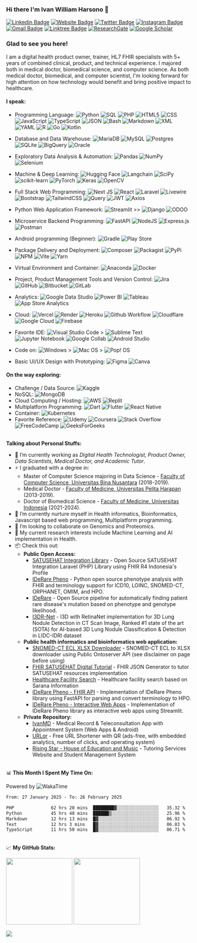 ### Hi there I'm Ivan William Harsono 👋 

[![Linkedin Badge](https://custom-icon-badges.demolab.com/badge/LinkedIn-0A66C2?style=flat&logo=linkedin-white&logoColor=fff)](https://www.linkedin.com/comm/mynetwork/discovery-see-all?usecase=PEOPLE_FOLLOWS&followMember=ivanwilliammd)
[![Website Badge](https://img.shields.io/badge/Website-3b5998?style=flat&logo=google-chrome&logoColor=white)](https://ivanwilliammd.ivanwilliamharsono.com)
[![Twitter Badge](https://img.shields.io/badge/Twitter-000000?style=flat&logo=x&logoColor=white)](https://twitter.com/ivanwilliammd)
[![Instagram Badge](https://img.shields.io/badge/-Instagram-e4405f?style=flat&logo=Instagram&logoColor=white)](https://instagram.com/ivanwilliammd/)
[![Gmail Badge](https://img.shields.io/badge/Gmail-D14836?style=flat&logo=gmail&logoColor=white)](mailto:ivan.harsono@ivanwilliamharsono.com)
[![Linktree Badge](https://img.shields.io/badge/linktree-43E55E?style=flat&logo=linktree&logoColor=white)](https://linktr.ee/ivanwilliamharsono)
[![ResearchGate](https://img.shields.io/badge/ResearchGate-00CCBB?style=flat&logo=ResearchGate&logoColor=white)](https://www.researchgate.net/profile/Ivan-Harsono)
[![Google Scholar](https://img.shields.io/badge/Google%20Scholar-4285F4?style=flat&logo=google-scholar&logoColor=white)](https://scholar.google.com/citations?user=TMuoV-AAAAAJ)


### Glad to see you here! 
I am a digital health product owner, trainer, HL7 FHIR specialists with 5+ years of combined clinical, product, and technical experience. I majored both in medical doctor, biomedical science, and computer science. As both medical doctor, biomedical, and computer scientist, I'm looking forward for high attention on how technology would benefit and bring positive impact to healthcare. 


#### I speak: ####
- Programming Language:
![Python](https://img.shields.io/badge/python-3670A0?style=plastic&logo=python&logoColor=ffdd54)
![SQL](https://img.shields.io/badge/SQL-003545?style=plastic&logo=sql&logoColor=white)
![PHP](https://img.shields.io/badge/php-%23777BB4.svg?style=plastic&logo=php&logoColor=white)
![HTML5](https://img.shields.io/badge/html5-%23E34F26.svg?style=plastic&logo=html5&logoColor=white)
![CSS](https://img.shields.io/badge/CSS-1572B6?style=plastic&logo=css3&logoColor=fff)
![JavaScript](https://img.shields.io/badge/JavaScript-F7DF1E?style=plastic&logo=javascript&logoColor=000)
![TypeScript](https://img.shields.io/badge/TypeScript-3178C6?style=plastic&logo=typescript&logoColor=fff)
![JSON](https://img.shields.io/badge/JSON-000?logo=json&logoColor=fff)
![Bash](https://img.shields.io/badge/Bash-4EAA25?logo=gnubash&logoColor=fff)
![Markdown](https://img.shields.io/badge/Markdown-%23000000.svg?style=plastic&logo=markdown&logoColor=white)
![XML](https://img.shields.io/badge/XML-767C52?logo=xml&logoColor=fff)
![YAML](https://img.shields.io/badge/YAML-CB171E?style=plastic&logo=yaml&logoColor=fff)
![R](https://img.shields.io/badge/R-%23276DC3.svg?style=plastic&logo=r&logoColor=white)
![Go](https://img.shields.io/badge/go-%2300ADD8.svg?style=plastic&logo=go&logoColor=white)
![Kotlin](https://img.shields.io/badge/kotlin-%230095D5.svg?style=plastic&logo=kotlin&logoColor=white)

- Database and Data Warehouse: 
![MariaDB](https://img.shields.io/badge/MariaDB-003545?style=plastic&logo=mariadb&logoColor=white)
![MySQL](https://img.shields.io/badge/mysql-%2300f.svg?style=plastic&logo=mysql&logoColor=white)
![Postgres](https://img.shields.io/badge/postgres-%23316192.svg?style=plastic&logo=postgresql&logoColor=white)
![SQLite](https://img.shields.io/badge/sqlite-%2307405e.svg?style=plastic&logo=sqlite&logoColor=white)
![BigQuery](https://img.shields.io/badge/BigQuery-%234285F4.svg?style=plastic&logo=google-cloud&logoColor=white)
![Oracle](https://img.shields.io/badge/Oracle-F80000?style=plastic&logo=oracle&logoColor=white)

- Exploratory Data Analysis & Automation: 
![Pandas](https://img.shields.io/badge/pandas-%23150458.svg?style=plastic&logo=pandas&logoColor=white)
![NumPy](https://img.shields.io/badge/numpy-%23013243.svg?style=plastic&logo=numpy&logoColor=white)
![Selenium](https://img.shields.io/badge/-selenium-%43B02A?style=plastic&logo=selenium&logoColor=white)

- Machine & Deep Learning:
![Hugging Face](https://img.shields.io/badge/Hugging%20Face-FFD21E?style=plastic&logo=huggingface&logoColor=000)
![Langchain](https://img.shields.io/badge/langchain-1C3C3C??style=plastic&logo=langchain&logoColor=white)
![SciPy](https://img.shields.io/badge/SciPy-%230C55A5.svg?style=plastic&logo=scipy&logoColor=%white)
![scikit-learn](https://img.shields.io/badge/scikit--learn-%23F7931E.svg?style=plastic&logo=scikit-learn&logoColor=white)
![PyTorch](https://img.shields.io/badge/PyTorch-%23EE4C2C.svg?style=plastic&logo=PyTorch&logoColor=white)
![Keras](https://img.shields.io/badge/Keras-%23D00000.svg?style=plastic&logo=Keras&logoColor=white)
![OpenCV](https://img.shields.io/badge/opencv-%23white.svg?style=plastic&logo=opencv&logoColor=white)

- Full Stack Web Programming:
![Next JS](https://img.shields.io/badge/Next-black?style=plastic&logo=next.js&logoColor=white)
![React](https://img.shields.io/badge/react-%2320232a.svg?style=plastic&logo=react&logoColor=%2361DAFB)
![Laravel](https://img.shields.io/badge/laravel-%23FF2D20.svg?style=plastic&logo=laravel&logoColor=white)
![Livewire](https://img.shields.io/badge/livewire-4e56a6?style=plastic&logo=livewire&logoColor=white)
![Bootstrap](https://img.shields.io/badge/bootstrap-%23563D7C.svg?style=plastic&logo=bootstrap&logoColor=white)
![TailwindCSS](https://img.shields.io/badge/Tailwind%20CSS-%2338B2AC.svg?style=plastic&logo=tailwind-css&logoColor=white)
![jQuery](https://img.shields.io/badge/jquery-%230769AD.svg?style=plastic&logo=jquery&logoColor=white)
![JWT](https://img.shields.io/badge/JWT-black?style=plastic&logo=JSON%20web%20tokens)
![Axios](https://img.shields.io/badge/axios-671ddf?&style=plastic&logo=axios&logoColor=white)

- Python Web Application Framework:
![Streamlit](https://img.shields.io/badge/-Streamlit-FF4B4B?style=plastic&logo=streamlit&logoColor=white) >>
![Django](https://img.shields.io/badge/django-%23092E20.svg?style=plastic&logo=django&logoColor=white)
![ODOO](https://img.shields.io/badge/odoo-FF6C37.svg?style=plastic&logo=odoo&logoColor=white)

- Microservice Backend Programming:
![FastAPI](https://img.shields.io/badge/FastAPI-005571.svg?style=plastic&logo=fastapi&logoColor=white)
![NodeJS](https://img.shields.io/badge/node.js-6DA55F?style=plastic&logo=node.js&logoColor=white)
![Express.js](https://img.shields.io/badge/express.js-%23404d59.svg?style=plastic&logo=express&logoColor=%2361DAFB)
![Postman](https://img.shields.io/badge/Postman-FF6C37?style=plastic&logo=postman&logoColor=white)

- Android programming (Beginner): 
![Gradle](https://img.shields.io/badge/Gradle-02303A.svg?style=plastic&logo=Gradle&logoColor=white)
![Play Store](https://img.shields.io/badge/Google_Play-414141?style=plastic&logo=google-play&logoColor=white)

- Package Delivery and Deployment:
![Composer](https://img.shields.io/badge/Composer-885630?style=plastic&logo=composer&logoColor=fff)
![Packagist](https://img.shields.io/badge/Packagist-6DA55F.svg?style=plastic&logo=packagist&logoColor=white)
![PyPi](https://img.shields.io/badge/pypi-%23ececec.svg?style=plastic&logo=pypi&logoColor=1f73b7)
![NPM](https://img.shields.io/badge/NPM-%23000000.svg?style=plastic&logo=npm&logoColor=white)
![Vite](https://img.shields.io/badge/vite-%23646CFF.svg?style=plastic&logo=vite&logoColor=white)
![Yarn](https://img.shields.io/badge/Yarn-2C8EBB?style=plastic&logo=yarn&logoColor=fff)

- Virtual Environment and Container:
![Anaconda](https://img.shields.io/badge/Anaconda-%2344A833.svg?style=plastic&logo=anaconda&logoColor=white)
![Docker](https://img.shields.io/badge/docker-%230db7ed.svg?style=plastic&logo=docker&logoColor=white)

- Project, Product Management Tools and Version Control: 
![Jira](https://img.shields.io/badge/jira-%230A0FFF.svg?style=plastic&logo=jira&logoColor=white)
![GitHub](https://img.shields.io/badge/github-%23121011.svg?style=plastic&logo=github&logoColor=white)
![Bitbucket](https://img.shields.io/badge/bitbucket-%230047B3.svg?style=plastic&logo=bitbucket&logoColor=white)
![GitLab](https://img.shields.io/badge/GitLab-FC6D26?style=plastic&logo=gitlab&logoColor=fff)

- Analytics:
![Google Data Studio](https://img.shields.io/badge/Google%20Data%20Studio-E37400?style=plastic&logo=google-analytics&logoColor=white)
![Power BI](https://img.shields.io/badge/Power_BI-F2C811?style=plastic&logo=powerbi&logoColor=black)
![Tableau](https://img.shields.io/badge/Tableau-E97627?style=plastic&logo=Tableau&logoColor=white)
![App Store Analytics](https://img.shields.io/badge/App_Store_Analytics-0D96F6?style=plastic&logo=app-store&logoColor=white)

- Cloud: 
![Vercel](https://img.shields.io/badge/Vercel-%23000000.svg?style=plastic&logo=vercel&logoColor=white)
![Render](https://img.shields.io/badge/Render-46E3B7?style=plastic&logo=render&logoColor=white)
![Heroku](https://img.shields.io/badge/heroku-%23430098.svg?style=plastic&logo=heroku&logoColor=white)
![Github Workflow](https://img.shields.io/badge/GitHub_Actions-2088FF?style=plastic&logo=github-actions&logoColor=white)
![Cloudflare](https://img.shields.io/badge/Cloudflare-F38020?style=plastic&logo=Cloudflare&logoColor=white)
![Google Cloud](https://img.shields.io/badge/GoogleCloud-%234285F4.svg?style=plastic&logo=google-cloud&logoColor=white)
![Firebase](https://img.shields.io/badge/firebase-%23039BE5.svg?style=plastic&logo=firebase)

- Favorite IDE: 
![Visual Studio Code](https://custom-icon-badges.demolab.com/badge/Visual%20Studio%20Code-0078d7.svg?style=plastic&logo=vsc&logoColor=white) > 
![Sublime Text](https://img.shields.io/badge/sublime_text-%23575757.svg?style=plastic&logo=sublime-text&logoColor=important)
![Jupyter Notebook](https://img.shields.io/badge/jupyter-%23FA0F00.svg?style=plastic&logo=jupyter&logoColor=white)
![Google Collab](https://img.shields.io/badge/Google_Colab-F9AB00?style=plastic&logo=google-colab&logoColor=white)
![Android Studio](https://img.shields.io/badge/Android%20Studio-3DDC84.svg?style=plastic&logo=android-studio&logoColor=white)

- Code on:
![Windows](https://custom-icon-badges.demolab.com/badge/Windows-0078D6?style=plastic&logo=windows11&logoColor=white) > 
![Mac OS](https://img.shields.io/badge/mac%20os-000000?style=plastic&logo=macos&logoColor=F0F0F0) >
![Pop! OS](https://img.shields.io/badge/Pop!_OS-48B9C7?style=plastic&logo=Pop!_OS&logoColor=white)

- Basic UI/UX Design with Prototyping: 
![Figma](https://img.shields.io/badge/figma-%23F24E1E.svg?style=plastic&logo=figma&logoColor=white)
![Canva](https://img.shields.io/badge/Canva-%2300C4CC.svg?style=plastic&logo=Canva&logoColor=white)

#### On the way exploring: ####
- Challenge / Data Source: 
![Kaggle](https://img.shields.io/badge/Kaggle-035a7d?style=plastic&logo=kaggle&logoColor=white)
- NoSQL: 
![MongoDB](https://img.shields.io/badge/MongoDB-%234ea94b.svg?style=plastic&logo=mongodb&logoColor=white)
- Cloud Computing / Hosting: 
![AWS](https://img.shields.io/badge/AWS-%23FF9900.svg?style=plastic&logo=amazon-web-services&logoColor=white)
![Replit](https://img.shields.io/badge/Replit-DD1200?style=plastic&logo=Replit&logoColor=white)
- Multiplatform Programming: 
![Dart](https://img.shields.io/badge/dart-%230175C2.svg?style=plastic&logo=dart&logoColor=white)
![Flutter](https://img.shields.io/badge/Flutter-%2302569B.svg?style=plastic&logo=Flutter&logoColor=white)
![React Native](https://img.shields.io/badge/react_native-%2320232a.svg?style=plastic&logo=react&logoColor=%2361DAFB)
- Container: 
![Kubernetes](https://img.shields.io/badge/kubernetes-%23326ce5.svg?style=plastic&logo=kubernetes&logoColor=white)
- Favorite Reference: 
![Udemy](https://img.shields.io/badge/Udemy-A435F0?style=plastic&logo=Udemy&logoColor=white)
![Coursera](https://img.shields.io/badge/Coursera-%230056D2.svg?style=plastic&logo=Coursera&logoColor=white)
![Stack Overflow](https://img.shields.io/badge/-Stackoverflow-FE7A16?style=plastic&logo=stack-overflow&logoColor=white)
![FreeCodeCamp](https://img.shields.io/badge/Freecodecamp-%23123.svg?&style=plastic&logo=freecodecamp&logoColor=green)
![GeeksForGeeks](https://img.shields.io/badge/GeeksforGeeks-gray?style=plastic&logo=geeksforgeeks&logoColor=35914c)

\
**Talking about Personal Stuffs:**
- 🔭 I’m currently working as <i>Digital Health Technologist, Product Owner, Data Scientists, Medical Doctor, and Academic Tutor</i>.
- ⚡ I graduated with a degree in: 
    - Master of Computer Science majoring in Data Science - [Faculty of Computer Science, Universitas Bina Nusantara](https://mti.binus.ac.id/) (2018-2019).
    - Medical Doctor - [Faculty of Medicine, Universitas Pelita Harapan](https://www.uph.edu/id/department/medicine/) (2013-2019).
    - Doctor of Biomedical Science - [Faculty of Medicine, Universitas Indonesia](https://pdib.fk.ui.ac.id/) (2021-2024).
- 🌱 I’m currently nurture myself in Health informatics, Bioinformatics, Javascript based web programming, Multiplatform programming.
- 👯 I’m looking to collaborate on Genomics and Proteomics.
- 💬 My current research interests include Machine Learning and AI implementation in Health.
- 📦 Check this out:
    - **Public Open Access:**
        - [SATUSEHAT Integration Library](https://github.com/ivanwilliammd/satusehat-integration) - Open Source SATUSEHAT Integration Laravel (PHP) Library using FHIR R4 Indonesia's Profile
        - [IDeRare Pheno](https://github.com/ivanwilliammd/iderare-pheno) - Python open source phenotype analysis with FHIR and terminology support for ICD10, LOINC, SNOMED-CT, ORPHANET, OMIM, and HPO.
        - [IDeRare](https://github.com/ivanwilliammd/IDeRare) - Open Source pipeline for automatically finding patient rare disease's mutation based on phenotype and genotype likelihood.
        - [I3DR-Net](https://github.com/ivanwilliammd/I3DR-Net-Transfer-Learning) - I3D with RetinaNet implementation for 3D Lung Nodule Detection in CT Scan Image, Ranked #1 state of the art (SOTA) for AI-based 3D Lung Nodule Classification & Detection in LIDC-IDRI dataset
    - **Public health informatics and bioinformatics web application:**
        - [SNOMED-CT ECL XLSX Downloader](https://urlqr.xyz/shrimp) - SNOMED-CT ECL to XLSX downloader using Public Ontoserver API (see disclaimer on page before using)
        - [FHIR SATUSEHAT Digital Tutorial](https://urlqr.xyz/satusehat-tutorial) - FHIR JSON Generator to tutor SATUSEHAT resources implementation
        - [Healthcare Facility Search](https://urlqr.xyz/sarana-search) - Healthcare facility search based on Sarana Information
        - [IDeRare Pheno - FHIR API](https://urlqr.xyz/iderare-fhir) - Implementation of IDeRare Pheno library using FastAPI for parsing and convert terminology to HPO.
        - [IDeRare Pheno - Interactive Web Apps](https://urlqr.xyz/iderare-streamlit) - Implementation of IDeRare Pheno library as interactive web apps using Streamlit.
    - **Private Repository:**
        - [IvanMD](https://onelink.to/ivanmd) - Medical Record & Teleconsultation App with Appointment System (Web Apps & Android)
        - [URLqr](https://urlqr.xyz) - Free URL Shortener with QR (ads-free, with embedded analytics, number of clicks, and operating system)
        - [Rising Star - House of Education and Music](https://risingstar.ivanwilliamharsono.com) - Tutoring Services Website and Student Management System

\
📊 **This Month I Spent My Time On:**

Powered by ![WakaTime](https://img.shields.io/badge/WakaTime-000000?style=plastic&logo=WakaTime&logoColor=white)

<!--START_SECTION:waka-->

```txt
From: 27 January 2025 - To: 26 February 2025

PHP              62 hrs 20 mins  ████████▓░░░░░░░░░░░░░░░░   35.32 %
Python           45 hrs 48 mins  ██████▒░░░░░░░░░░░░░░░░░░   25.96 %
Markdown         12 hrs 13 mins  █▓░░░░░░░░░░░░░░░░░░░░░░░   06.92 %
Text             12 hrs 3 mins   █▓░░░░░░░░░░░░░░░░░░░░░░░   06.83 %
TypeScript       11 hrs 50 mins  █▓░░░░░░░░░░░░░░░░░░░░░░░   06.71 %
```

<!--END_SECTION:waka-->

\
📈 **My GitHub Stats:**
<p>
  <img height="180em" src="https://github-readme-stats.vercel.app/api?username=ivanwilliammd&show_icons=true&hide_border=true&count_private=true&show_icons=true&include_all_commits=true" />
  <img height="180em" src="https://github-readme-stats.vercel.app/api/top-langs/?username=ivanwilliammd&show_icons=true&hide_border=true&layout=compact&langs_count=10"/>
</p>

![](https://github-profile-trophy.vercel.app/?username=ivanwilliammd&column=6&no-bg=true&theme=flat)
